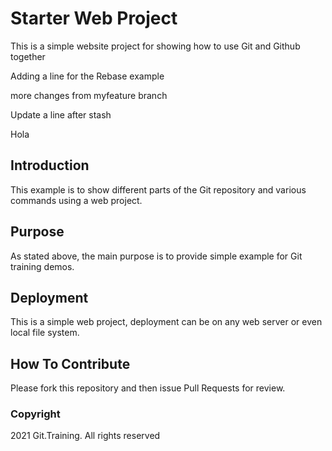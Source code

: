 # Starter Web Project

This is a simple website project for showing how to use Git and Github together

Adding a line for the Rebase example

more changes from myfeature branch

Update a line after stash

Hola

## Introduction

This example is to show different parts of the Git repository and various
commands using a web project.

## Purpose

As stated above, the main purpose is to provide simple example for Git training
demos.

## Deployment

This is a simple web project, deployment can be on any web server or even local
file system.

## How To Contribute

Please fork this repository and then issue Pull Requests for review.

### Copyright

2021 Git.Training. All rights reserved
